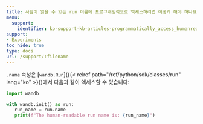 ```yaml
---
title: 사람이 읽을 수 있는 run 이름에 프로그래밍적으로 엑세스하려면 어떻게 해야 하나요?
menu:
  support:
    identifier: ko-support-kb-articles-programmatically_access_humanreadable_run_name
support:
- Experiments
toc_hide: true
type: docs
url: /support/:filename
---
```


`.name` 속성은 [`wandb.Run`]({{< relref path="/ref/python/sdk/classes/run" lang="ko" >}})에서 다음과 같이 엑세스할 수 있습니다:

```python
import wandb

with wandb.init() as run:
   run_name = run.name
   print(f"The human-readable run name is: {run_name}")
```